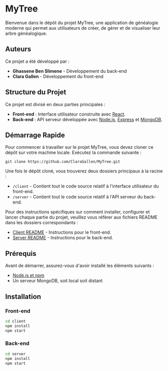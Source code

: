 # MyTree

Bienvenue dans le dépôt du projet MyTree, une application de généalogie moderne qui permet aux utilisateurs de créer, de gérer et de visualiser leur arbre généalogique.

## Auteurs

Ce projet a été développé par :

- **Ghassene Ben Slimene** - Développement du back-end
- **Clara Gallen** - Développement du front-end

## Structure du Projet

Ce projet est divisé en deux parties principales :

- **Front-end** : Interface utilisateur construite avec [React](https://reactjs.org/).
- **Back-end** : API serveur développée avec [Node.js](https://nodejs.org/), [Express](https://expressjs.com/fr/) et [MongoDB](https://www.mongodb.com/).

## Démarrage Rapide

Pour commencer à travailler sur le projet MyTree, vous devez cloner ce dépôt sur votre machine locale. Exécutez la commande suivante :

```
git clone https://github.com/ClaraGallen/MyTree.git
```

Une fois le dépôt cloné, vous trouverez deux dossiers principaux à la racine :

- `/client` - Contient tout le code source relatif à l'interface utilisateur du front-end.
- `/server` - Contient tout le code source relatif à l'API serveur du back-end.

Pour des instructions spécifiques sur comment installer, configurer et lancer chaque partie du projet, veuillez vous référer aux fichiers README dans les dossiers correspondants :

- [Client README](/client/README.md) - Instructions pour le front-end.
- [Server README](/server/README.md) - Instructions pour le back-end.

## Prérequis

Avant de démarrer, assurez-vous d'avoir installé les éléments suivants :

- [Node.js et npm](https://nodejs.org/fr/)
- Un serveur MongoDB, soit local soit distant

## Installation

### Front-end

```bash
cd client
npm install
npm start
```

### Back-end

```bash
cd server
npm install
npm start
```
